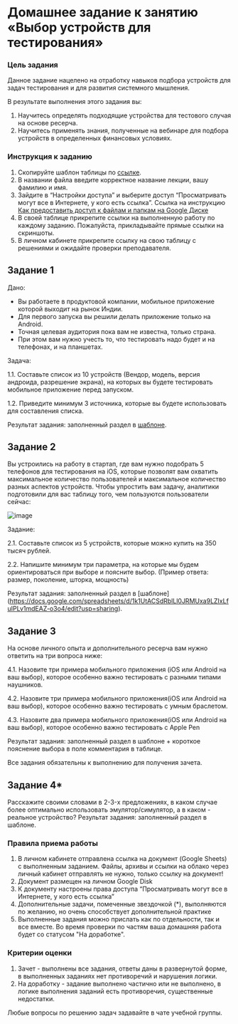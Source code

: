 # Домашнее задание к занятию «Выбор устройств для тестирования»

### Цель задания

Данное задание нацелено на отработку навыков подбора устройств для задач тестирования и для развития системного мышления.

В результате выполнения этого задания вы:

1. Научитесь определять подходящие устройства для тестового случая на основе ресерча.
2. Научитесь применять знания, полученные на вебинаре для подбора устройств в определенных финансовых условиях.


### Инструкция к заданию

1. Скопируйте шаблон таблицы по [ссылке](https://docs.google.com/spreadsheets/d/1k1UtACSdRblLl0JRMUxa9LZIxLfuIPLv1mdEAZ-o3o4/edit?usp=sharing).
2. В названии файла введите корректное название лекции, вашу фамилию и имя.
3. Зайдите в “Настройки доступа” и выберите доступ “Просматривать могут все в Интернете, у кого есть ссылка”. Ссылка на инструкцию [Как предоставить доступ к файлам и папкам на Google Диске](https://support.google.com/docs/answer/2494822?hl=ru&co=GENIE.Platform%3DDesktop)
5. В своей таблице прикрепите ссылки на выполненную работу по каждому заданию. Пожалуйста, прикладывайте прямые ссылки на скриншоты.
6. В личном кабинете прикрепите ссылку на свою таблицу с решениями и ожидайте проверки преподавателя.

## Задание 1

Дано: 

* Вы работаете в продуктовой компании, мобильное приложение которой выходит на рынок Индии. 
* Для первого запуска вы решили делать приложение только на Android. 
* Точная целевая аудитория пока вам не известна, только страна. 
* При этом вам нужно учесть то, что тестировать надо будет и на телефонах, и на планшетах.

Задача:

1.1. Cоставьте список из 10 устройств (Вендор, модель, версия андроида, разрешение экрана), на которых вы будете тестировать мобильное приложение перед запуском.

1.2. Приведите минимум 3 источника, которые вы будете использовать для составления списка.

Результат задания: заполненный раздел в [шаблоне](https://docs.google.com/spreadsheets/d/1k1UtACSdRblLl0JRMUxa9LZIxLfuIPLv1mdEAZ-o3o4/edit?usp=sharing).


## Задание 2 

Вы устроились на работу в стартап, где вам нужно подобрать 5 телефонов для тестирования на iOS, которые позволят вам охватить максимальное количество пользователей и максимальное количество разных аспектов устройств. Чтобы упростить вам задачу, аналитики подготовили для вас таблицу того, чем пользуются пользователи сейчас:

![image](https://user-images.githubusercontent.com/43470121/146224832-2443b429-8e47-40cd-91c3-5a84dedf4bf7.png)

Задание: 

2.1. Составьте список из 5 устройств, которые можно купить на 350 тысяч рублей.

2.2. Напишите минимум три параметра, на которые мы будем ориентироваться при выборе и поясните выбор. (Пример ответа: размер, поколение, шторка, мощность)


Результат задания: заполненный раздел в [шаблоне] (https://docs.google.com/spreadsheets/d/1k1UtACSdRblLl0JRMUxa9LZIxLfuIPLv1mdEAZ-o3o4/edit?usp=sharing).


## Задание 3
На основе личного опыта и дополнительного ресерча вам нужно ответить на три вопроса ниже:

4.1. Назовите три примера мобильного приложения (iOS или Android на ваш выбор), которое особенно важно тестировать с разными типами наушников.

4.2. Назовите три примера мобильного приложения(iOS или Android на ваш выбор), которое особенно важно тестировать с умным браслетом.

4.3. Назовите два примера мобильного приложения(iOS или Android на ваш выбор), которое особенно важно тестировать с Apple Pen

Результат задания: заполненный раздел в шаблоне + короткое пояснение выбора в поле комментария в таблице.

Все задания обязательны к выполнению для получения зачета.


## Задание 4*

Расскажите своими словами в 2-3-x предложениях, в каком случае более оптимально использовать эмулятор/симулятор, а в каком - реальное устройство?
Результат задания: заполненный раздел в шаблоне.

### Правила приема работы

1. В личном кабинете отправлена ссылка на документ (Google Sheets) с выполненным заданием. Файлы, архивы и ссылки на облако через личный кабинет отправлять не нужно, только ссылку на документ!
2. Документ размещен на личном Google Disk
3. К документу настроены права доступа “Просматривать могут все в Интернете, у кого есть ссылка”
4. Дополнительные задачи, помеченные звездочкой (*), выполняются по желанию, но очень способствует дополнительной практике
5. Выполненные задания можно прислать как по отдельности, так и все вместе. Во время проверки по частям ваша домашняя работа будет со статусом "На доработке".


### Критерии оценки

1. Зачет - выполнены все задания, ответы даны в развернутой форме, в выполненных заданиях нет противоречий и нарушения логики.
2. На доработку - задание выполнено частично или не выполнено, в логике выполнения заданий есть противоречия, существенные недостатки.


Любые вопросы по решению задач задавайте в чате учебной группы.
